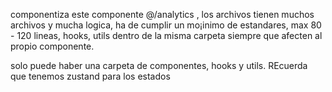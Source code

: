 componentiza este componente @/analytics , los archivos tienen muchos archivos y mucha logica, ha de cumplir un mo¡inimo de estandares, max 80 - 120 lineas, hooks, utils dentro de la misma carpeta siempre que afecten al propio componente.

solo puede haber una carpeta de componentes, hooks y utils. REcuerda que tenemos zustand para los estados
